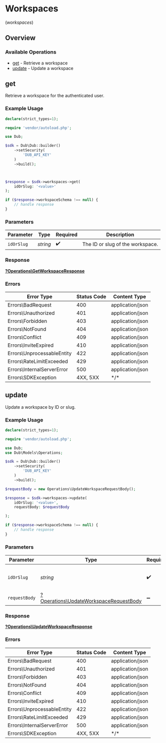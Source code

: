 # Workspaces
(*workspaces*)

## Overview

### Available Operations

* [get](#get) - Retrieve a workspace
* [update](#update) - Update a workspace

## get

Retrieve a workspace for the authenticated user.

### Example Usage

```php
declare(strict_types=1);

require 'vendor/autoload.php';

use Dub;

$sdk = Dub\Dub::builder()
    ->setSecurity(
        'DUB_API_KEY'
    )
    ->build();



$response = $sdk->workspaces->get(
    idOrSlug: '<value>'
);

if ($response->workspaceSchema !== null) {
    // handle response
}
```

### Parameters

| Parameter                        | Type                             | Required                         | Description                      |
| -------------------------------- | -------------------------------- | -------------------------------- | -------------------------------- |
| `idOrSlug`                       | *string*                         | :heavy_check_mark:               | The ID or slug of the workspace. |

### Response

**[?Operations\GetWorkspaceResponse](../../Models/Operations/GetWorkspaceResponse.md)**

### Errors

| Error Type                 | Status Code                | Content Type               |
| -------------------------- | -------------------------- | -------------------------- |
| Errors\BadRequest          | 400                        | application/json           |
| Errors\Unauthorized        | 401                        | application/json           |
| Errors\Forbidden           | 403                        | application/json           |
| Errors\NotFound            | 404                        | application/json           |
| Errors\Conflict            | 409                        | application/json           |
| Errors\InviteExpired       | 410                        | application/json           |
| Errors\UnprocessableEntity | 422                        | application/json           |
| Errors\RateLimitExceeded   | 429                        | application/json           |
| Errors\InternalServerError | 500                        | application/json           |
| Errors\SDKException        | 4XX, 5XX                   | \*/\*                      |

## update

Update a workspace by ID or slug.

### Example Usage

```php
declare(strict_types=1);

require 'vendor/autoload.php';

use Dub;
use Dub\Models\Operations;

$sdk = Dub\Dub::builder()
    ->setSecurity(
        'DUB_API_KEY'
    )
    ->build();

$requestBody = new Operations\UpdateWorkspaceRequestBody();

$response = $sdk->workspaces->update(
    idOrSlug: '<value>',
    requestBody: $requestBody

);

if ($response->workspaceSchema !== null) {
    // handle response
}
```

### Parameters

| Parameter                                                                                       | Type                                                                                            | Required                                                                                        | Description                                                                                     |
| ----------------------------------------------------------------------------------------------- | ----------------------------------------------------------------------------------------------- | ----------------------------------------------------------------------------------------------- | ----------------------------------------------------------------------------------------------- |
| `idOrSlug`                                                                                      | *string*                                                                                        | :heavy_check_mark:                                                                              | The ID or slug of the workspace to update.                                                      |
| `requestBody`                                                                                   | [?Operations\UpdateWorkspaceRequestBody](../../Models/Operations/UpdateWorkspaceRequestBody.md) | :heavy_minus_sign:                                                                              | N/A                                                                                             |

### Response

**[?Operations\UpdateWorkspaceResponse](../../Models/Operations/UpdateWorkspaceResponse.md)**

### Errors

| Error Type                 | Status Code                | Content Type               |
| -------------------------- | -------------------------- | -------------------------- |
| Errors\BadRequest          | 400                        | application/json           |
| Errors\Unauthorized        | 401                        | application/json           |
| Errors\Forbidden           | 403                        | application/json           |
| Errors\NotFound            | 404                        | application/json           |
| Errors\Conflict            | 409                        | application/json           |
| Errors\InviteExpired       | 410                        | application/json           |
| Errors\UnprocessableEntity | 422                        | application/json           |
| Errors\RateLimitExceeded   | 429                        | application/json           |
| Errors\InternalServerError | 500                        | application/json           |
| Errors\SDKException        | 4XX, 5XX                   | \*/\*                      |